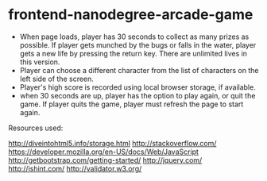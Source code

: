 frontend-nanodegree-arcade-game
===============================

- When page loads, player has 30 seconds to collect as many prizes as possible. If player gets munched by the bugs or falls
 in the water, player gets a new life by pressing the return key. There are unlimited lives in this version.
- Player can choose a different character from the list of characters on the left side of the screen.
- Player's high score is recorded using local browser storage, if available.
- when 30 seconds are up, player has the option to play again, or quit the game. If player quits the game, player must
refresh the page to start again.


Resources used:

http://diveintohtml5.info/storage.html
http://stackoverflow.com/
https://developer.mozilla.org/en-US/docs/Web/JavaScript
http://getbootstrap.com/getting-started/
http://jquery.com/
http://jshint.com/
http://validator.w3.org/

